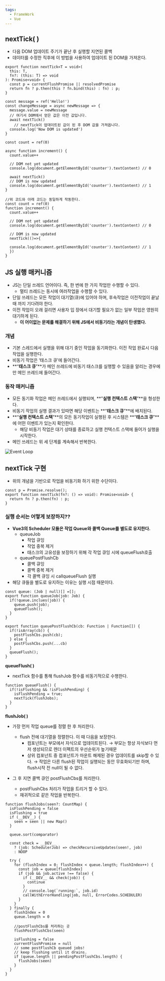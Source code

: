 ```yaml
---
tags:
  - FrameWork
  - Vue
---
```

## nextTick( )
- 다음 DOM 업데이트 주기가 끝난 후 실행할 지연된 콜백
- 데이터를 수정한 직후에 이 방법을 사용하여 업데이트 된 DOM을 가져온다.

```tsx
export function nextTick<T = void>(
  this: T,
  fn?: (this: T) => void
): Promise<void> {
  const p = currentFlushPromise || resolvedPromise
  return fn ? p.then(this ? fn.bind(this) : fn) : p;
}
```

```tsx
const message = ref('Hello!')
const changeMessage = async newMessage => {
  message.value = newMessage
  // 여기서 DOM에서 얻은 값은 이전 값입니다.
  await nextTick()
	// nextTick이 업데이트된 값이 된 후 DOM 값을 가져옵니다.
  console.log('Now DOM is updated')
}
```

```tsx
const count = ref(0)

async function increment() {
  count.value++

  // DOM not yet updated
  console.log(document.getElementById('counter').textContent) // 0

  await nextTick()
  // DOM is now updated
  console.log(document.getElementById('counter').textContent) // 1
}

//위 코드와 아래 코드는 동일하게 작동한다.
const count = ref(0)
function increment() {
  count.value++

  // DOM not yet updated
  console.log(document.getElementById('counter').textContent) // 0

  // DOM is now updated
  nextTick(()=>{

  console.log(document.getElementById('counter').textContent) // 1
  })
}
```

## JS 실행 매커니즘
- JS는 단일 쓰레드 언어이다. 즉, 한 번에 한 가지 작업만 수행할 수 있다.
    - 멀티 쓰레드는 동시에 여러작업을 수행할 수 있다.
- 단일 쓰레드는 모든 작업이 대기열(큐)에 있어야 하며, 후속작업은 이전작업이 끝날 때 까지 기다려야 한다.
- 이전 작업이 오래 걸리면 사용자 입 장에서 대기할 필요가 없는 일부 작업은 영원히 대기하게 된다.
    - **이 어이없는 문제를 해결하기 위해 JS에서 비동기라는 개념이 탄생했다.**

### 개념
- 기본 스레드에서 실행을 위해 대기 중인 작업을 동기화한다. 이전 작업 완료시 다음 작업을 실행한다.
- 비동기 작업은 ‘태스크 큐’에 들어간다.
- **“**태스크 큐**”**가 메인 쓰레드에 비동기 태스크를 실행할 수 있음을 알리는 경우에만 메인 쓰레드에 들어간다.

### 동작 매커니즘
- 모든 동기화 작업은 메인 쓰레드에서 실행되며, **”**실행 컨텍스트 스택**”**을 형성한다.
- 비동기 작업의 실행 결과가 있따면 해당 이벤트는 **“**태스크 큐**”**에 배치된다.
- **“**실행 컨텍스트 스택**”**의 모든 동기작업이 실행된 후 시스템은 **“**태스크 큐**”**에 어떤 이벤트가 있는지 확인한다.
    - 해당 비동기 작업은 대기 상태를 종료하고 실행 컨텍스트 스택에 들어가 실행을 시작한다.
- 메인 쓰레드는 위 세 단계를 계속해서 반복한다.

![Event Loop](https://github.com/SubiYoon/SubiYoon.github.io/assets/117332903/31a94e74-bec5-4189-9139-5919ea4d653b)

## nextTick 구현
- 위의 개념을 기반으로 작업을 비동기화 하기 위한 수단이다.

```tsx
const p = Promise.resolve();
export function nextTick(fn?: () => void): Promise<void> {
  return fn ? p.then(fn) : p;
}
```

### 실행 순서는 어떻게 보장하지??
- **Vue3의 Scheduler 모듈은 작업 Queue와 콜백 Queue를 별도로 유지한다.**
    - queueJob
        - 작업 큐잉
        - 작업 중복 제거
        - 태스크의 고유성을 보장하기 위해 각 작업 큐잉 시에 queueFlush호출
    - queuePostFlushCb
        - 콜백 큐잉
        - 콜백 중복 제거
        - 각 콜백 큐잉 시 callqueueFlush 실행
- 해당 큐들을 별도로 유지하는 이유는 실행 시점 때문이다.

```tsx
const queue: (Job | null)[] =[];
export function queueJob(job: Job) {
  if(!queue.inclues(job)) {
    queue.push(job);
    queueFlush();
  }
}

export function queuePostFlushCb(cb: Function | Function[]) {
  if(!isArray(cb)) {
    postFlushCbs.push(cb);
  } else {
    postFlushCbs.push(...cb)
  }
  queueFlush();
}
```

**queueFlush( )**
- nextTick 함수를 통해 flushJob 함수를 비동기적으로 수행한다.

```tsx
function queueFlush() {
  if(!isFlushing && !isFlushPending) {
    isFlushPending = true;
    nextTick(flushJobs);
  }
}
```

**flushJob( )**
- 가장 먼저 작업 queue를 정렬 한 후 처리한다.
    - flush 전에 대기열을 정렬한다. 이 때 다음을 보장한다.
        - 컴포넌트는 부모에서 자식으로 업데이트된다.
            → 부모는 항상 자식보다 먼저 생성되므로 렌더 이펙트의 우선순위가 높기때문
        - 상위 컴포넌트 중 컴포넌트가 마운트 해제된 경우 업데이트를 skip할 수 있다.
            → 작업은 다른 flush된 작업이 실행되는 동안 무효화되기만 하며, flush시작 전 null이 될 수 없다.
            
- 그 후 지연 콜백 큐인 postFlushCbs를 처리한다.
    - postFlushCbs 처리가 작업을 트리거 할 수 있다.
    - 재귀적으로 같은 작업을 반복한다.

```tsx
function flushJobs(seen?: CountMap) {
  isFlushPending = false
  isFlushing = true
  if (__DEV__) {
    seen = seen || new Map()
  }

  queue.sort(comparator)

  const check = __DEV__
    ? (job: SchedulerJob) => checkRecursiveUpdates(seen!, job)
    : NOOP

  try {
    for (flushIndex = 0; flushIndex < queue.length; flushIndex++) {
      const job = queue[flushIndex]
      if (job && job.active !== false) {
        if (__DEV__ && check(job)) {
          continue
        }
        // console.log(`running:`, job.id)
        callWithErrorHandling(job, null, ErrorCodes.SCHEDULER)
      }
    }
  } finally {
    flushIndex = 0
    queue.length = 0

    //postFlushCbs를 처리하는 곳
    flushPostFlushCbs(seen)

    isFlushing = false
    currentFlushPromise = null
    // some postFlushCb queued jobs!
    // keep flushing until it drains.
    if (queue.length || pendingPostFlushCbs.length) {
      flushJobs(seen)
    }
  }
}
```
